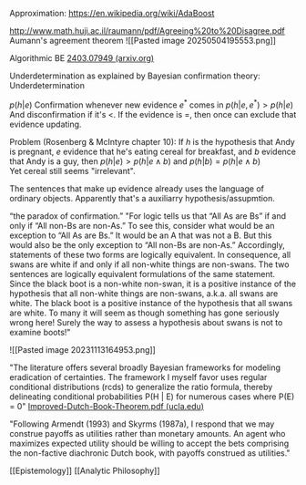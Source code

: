 
Approximation: https://en.wikipedia.org/wiki/AdaBoost


http://www.math.huji.ac.il/raumann/pdf/Agreeing%20to%20Disagree.pdf
Aumann's agreement theorem
![[Pasted image 20250504195553.png]]


Algorithmic BE [2403.07949 (arxiv.org)](https://arxiv.org/pdf/2403.07949)

Underdetermination as explained by Bayesian confirmation theory: Underdetermination 

$p(h|e)$
Confirmation whenever new evidence $e^*$ comes in
$p(h|e,e^*) > p(h|e)$
And disconfirmation if it's $<$. If the evidence is $=$, then once can exclude that evidence updating.

Problem (Rosenberg & McIntyre chapter 10): If $h$ is the hypothesis that Andy is pregnant, $e$ evidence that he's eating cereal for breakfast, and $b$ evidence that Andy is a guy, then
$p(h|e) > p(h|e\wedge b)$ and $p(h|b) = p(h|e\wedge b)$  
Yet cereal still seems "irrelevant".

The sentences that make up evidence already uses the language of ordinary objects. Apparently that's a auxiliarry hypothesis/assupmtion. 

“the paradox of confirmation.”
"For logic tells us that “All As are Bs” if and only if “All non-Bs are non-As.” To see this, consider what would be an exception to “All As are Bs.” It would be an A that was not a B. But this would also be the only exception to “All non-Bs are non-As.” Accordingly, statements of these two forms are logically equivalent. In consequence, all swans are white if and only if all non-white things are non-swans. The two sentences are logically equivalent formulations of the same statement. Since the black boot is a non-white non-swan, it is a positive instance of the hypothesis that all non-white things are non-swans, a.k.a. all swans are white. The black boot is a positive instance of the hypothesis that all swans are white. To many it will seem as though something has gone seriously wrong here! Surely the way to assess a hypothesis about swans is not to examine boots!"



![[Pasted image 20231113164953.png]]




"The literature offers several broadly Bayesian frameworks for modeling eradication of certainties. The framework I myself favor uses regular conditional distributions (rcds) to generalize the ratio formula, thereby delineating conditional probabilities P(H | E) for numerous cases where P(E) = 0"
[Improved-Dutch-Book-Theorem.pdf (ucla.edu)](https://philosophy.ucla.edu/wp-content/uploads/2016/08/Improved-Dutch-Book-Theorem.pdf)

"Following Armendt (1993) and Skyrms (1987a), I respond that we may construe payoffs as utilities rather than monetary amounts. An agent who maximizes expected utility should be willing to accept the bets comprising the non-factive diachronic Dutch book, with payoffs construed as utilities."


[[Epistemology]] [[Analytic Philosophy]]